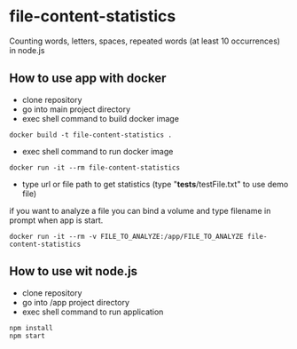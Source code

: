 # file-content-statistics
Counting words, letters, spaces, repeated words (at least 10 occurrences) in node.js

## How to use app with docker
- clone repository
- go into main project directory
- exec shell command to build docker image
```shell
docker build -t file-content-statistics .
```
- exec  shell command to run docker image
```shell
docker run -it --rm file-content-statistics
```
- type url or file path to get statistics (type "__tests__/testFile.txt" to use demo file)

if you want to analyze a file you can bind a volume and type filename in prompt when app is start.
```shell
docker run -it --rm -v FILE_TO_ANALYZE:/app/FILE_TO_ANALYZE file-content-statistics
```

## How to use wit node.js
- clone repository
- go into /app project directory
- exec shell command to run application
```shell
npm install
npm start
```


